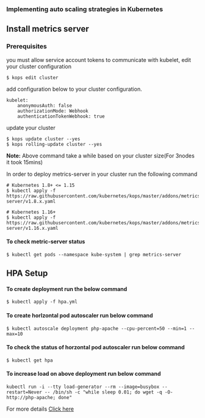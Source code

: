 ### Implementing auto scaling strategies in Kubernetes

## Install metrics server
### Prerequisites
you must allow service account tokens to communicate with kubelet, edit your cluster configuration
```console
$ kops edit cluster
```
add configuration below to your cluster configuration.
```
kubelet:
    anonymousAuth: false
    authorizationMode: Webhook
    authenticationTokenWebhook: true
```

update your cluster
```console
$ kops update cluster --yes
$ kops rolling-update cluster --yes
```
**Note:** Above command take a while based on your cluster size(For 3nodes it took 15mins)

In order to deploy metrics-server in your cluster run the following command

```console
# Kubernetes 1.8+ <= 1.15
$ kubectl apply -f https://raw.githubusercontent.com/kubernetes/kops/master/addons/metrics-server/v1.8.x.yaml

# Kubernetes 1.16+
$ kubectl apply -f https://raw.githubusercontent.com/kubernetes/kops/master/addons/metrics-server/v1.16.x.yaml
```
#### To check metric-server status
```
$ kubectl get pods --namespace kube-system | grep metrics-server
``` 
## HPA Setup
#### To create deployment run the below command
```
$ kubectl apply -f hpa.yml
```
#### To create horIzontal pod autoscaler run below command
```
$ kubectl autoscale deployment php-apache --cpu-percent=50 --min=1 --max=10
```
#### To check the status of horzontal pod autoscaler run below command
```
$ kubectl get hpa
```
#### To increase load on above deployment run below command
```
kubectl run -i --tty load-generator --rm --image=busybox --restart=Never -- /bin/sh -c "while sleep 0.01; do wget -q -O- http://php-apache; done"
```
For more details [Click here](https://kubernetes.io/docs/tasks/run-application/horizontal-pod-autoscale-walkthrough/)
